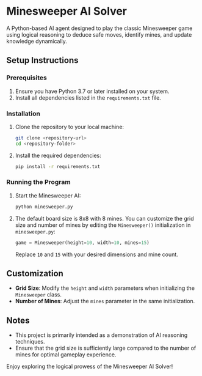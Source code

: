 # Minesweeper AI Solver

A Python-based AI agent designed to play the classic Minesweeper game using logical reasoning to deduce safe moves, identify mines, and update knowledge dynamically.

## Setup Instructions

### Prerequisites

1. Ensure you have Python 3.7 or later installed on your system.
2. Install all dependencies listed in the `requirements.txt` file.

### Installation

1. Clone the repository to your local machine:
   ```bash
   git clone <repository-url>
   cd <repository-folder>
   ```

2. Install the required dependencies:
   ```bash
   pip install -r requirements.txt
   ```

### Running the Program

1. Start the Minesweeper AI:
   ```bash
   python minesweeper.py
   ```

2. The default board size is 8x8 with 8 mines. You can customize the grid size and number of mines by editing the `Minesweeper()` initialization in `minesweeper.py`:
   ```python
   game = Minesweeper(height=10, width=10, mines=15)
   ```
   Replace `10` and `15` with your desired dimensions and mine count.

## Customization

- **Grid Size**: Modify the `height` and `width` parameters when initializing the `Minesweeper` class.
- **Number of Mines**: Adjust the `mines` parameter in the same initialization.

## Notes

- This project is primarily intended as a demonstration of AI reasoning techniques.
- Ensure that the grid size is sufficiently large compared to the number of mines for optimal gameplay experience.



Enjoy exploring the logical prowess of the Minesweeper AI Solver!
